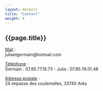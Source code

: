 ```yaml
---
layout: default
title: "Contact"
weight: 4
---
```


## {{page.title}}


<p><u>Mail</u> :<br/>juliaetgermain@hotmail.com</p>

<p><u>Téléphone</u> :<br/>Germain : 07.85.77.19.73 - Julia : 07.85.76.01.48</p>

<p><u>Adresse postale</u> :<br/>24 impasse des coulemelles, 33740 Arès</p>
